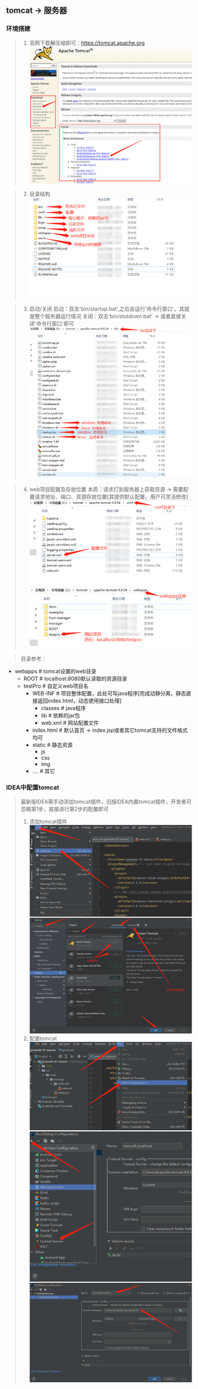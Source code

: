 ## tomcat -> 服务器

### 环境搭建
> 1. 官网下载解压缩即可：https://tomcat.apache.org
![](assets/环境搭建/下载.png)

> 2. 目录结构
![](assets/环境搭建/目录结构.png)

> 3. 启动/关闭
> 启动：双击'bin/startup.bat',之后会运行'命令行窗口'，其就是整个服务器运行情况
> 关闭：双击'bin/stutdown.bat' -> 或者直接关闭'命令行窗口'即可
![](assets/环境搭建/启动关闭.png)

> 4. web项目配置及存放位置
> 本质：请求打到服务器上获取资源 -> 需要配置请求地址、端口、资源存放位置[其提供默认配置，用户可灵活修改]
![](assets/环境搭建/配置文件.png)
![](assets/环境搭建/web项目.png)

> 目录参考：
+ webapps                # tomcat设置的web目录
  - ROOT                 # localhost:8080默认读取的资源目录
  - testPro              # 自定义web项目名
    - WEB-INF            # 项目整体配置，此处可写java程序[完成动静分离，静态直接返回index.html，动态使用接口处理]
      - classes          # java程序
      - lib              # 依赖的jar包
      - web.xml          # 网站配置文件
    - index.html         # 默认首页 -> index.jsp或者其它tomcat支持的文件格式均可
    - static             # 静态资源
      - js
      - css
      - img
    - ....               # 其它

### IDEA中配置tomcat
> 最新版IDEA需手动添加tomcat插件，旧版IDEA内置tomcat插件，开发者可忽略第1步，直接进行第2步的配置即可
> 1. 添加tomcat插件
![](assets/idea配置tomcat/安装插件step1.png)
![](assets/idea配置tomcat/安装插件step2.png)
> 2. 配置tomcat
![](assets/idea配置tomcat/配置step1.png)
![](assets/idea配置tomcat/配置step2.png)
![](assets/idea配置tomcat/配置step3.png)